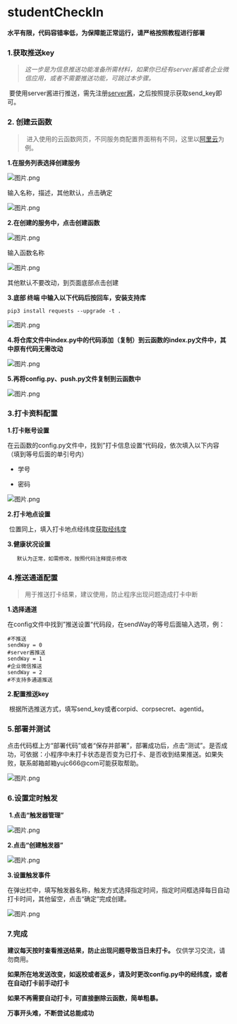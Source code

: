 # studentCheckIn

**水平有限，代码容错率低，为保障能正常运行，请严格按照教程进行部署**

### 1.获取推送key

> ​		*这一步是为信息推送功能准备所需材料，如果你已经有server酱或者企业微信应用，或者不需要推送功能，可跳过本步骤。*

​		要使用server酱进行推送，需先注册[server酱](https://sct.ftqq.com/)，之后按照提示获取send_key即可。

### 2. 创建云函数

> ​		进入使用的云函数网页，不同服务商配置界面稍有不同，这里以[阿里云](https://fcnext.console.aliyun.com/cn-hangzhou/services)为例。

**1.在服务列表选择创建服务**

![图片.png](https://s2.loli.net/2022/08/20/GPOrvC8WUjmw6Eu.png)

输入名称，描述，其他默认，点击确定

![图片.png](https://s2.loli.net/2022/08/20/uWF7X3C5nm1rTqt.png)

**2.在创建的服务中，点击创建函数**

![图片.png](https://s2.loli.net/2022/08/20/XBMfKksYwLVtFEa.png)

输入函数名称

![图片.png](https://s2.loli.net/2022/08/20/H2XiZu5QCfhylKY.png)

其他默认不要改动，到页面底部点击创建

**3.底部 终端 中输入以下代码后按回车，安装支持库**

```
pip3 install requests --upgrade -t .
```

![图片.png](https://s2.loli.net/2022/08/20/xv7yF8bJKwdoHes.png)

**4.将仓库文件中index.py中的代码添加（复制）到云函数的index.py文件中，其中原有代码无需改动**

![图片.png](https://s2.loli.net/2022/08/20/hrR12PcDxg84LAv.png)

**5.再将config.py、push.py文件复制到云函数中**

![图片.png](https://s2.loli.net/2022/08/20/dcxQvLRuVH4A1sz.png)

### 3.打卡资料配置

**1.打卡账号设置**

​		在云函数的config.py文件中，找到”打卡信息设置“代码段，依次填入以下内容（填到等号后面的单引号内）

- 学号

- 密码

![图片.png](https://s2.loli.net/2022/08/20/dcxQvLRuVH4A1sz.png)

**2.打卡地点设置**

​		位置同上，填入打卡地点经纬度[获取经纬度](https://lbs.qq.com/getPoint/#J)

**3.健康状况设置**

 	   默认为正常，如需修改，按照代码注释提示修改

### 4.推送通道配置

> 用于推送打卡结果，建议使用，防止程序出现问题造成打卡中断

**1.选择通道**

​		在config文件中找到”推送设置“代码段，在sendWay的等号后面输入选项，例：

```
#不推送
sendWay = 0
#server酱推送
sendWay = 1
#企业微信推送
sendWay = 2
#不支持多通道推送
```

**2.配置推送key**

​		根据所选推送方式，填写send_key或者corpid、corpsecret、agentid。

### 5.部署并测试

​		点击代码框上方“部署代码”或者“保存并部署”，部署成功后，点击“测试”。是否成功，可依据：小程序中未打卡状态是否变为已打卡、是否收到结果推送。如果失败，联系邮箱邮箱yujc666@com可能获取帮助。

![图片.png](https://s2.loli.net/2022/08/20/fn31wGeSlxF2DUR.png)

### 6.设置定时触发

​		**1.点击“触发器管理”**

![图片.png](https://s2.loli.net/2022/08/20/MfHgrm3PyZB1uLc.png)

**2.点击“创建触发器”**

![图片.png](https://s2.loli.net/2022/08/20/MfHgrm3PyZB1uLc.png)

**3.设置触发事件**

在弹出栏中，填写触发器名称，触发方式选择指定时间，指定时间框选择每日自动打卡时间，其他留空，点击“确定”完成创建。

![图片.png](https://s2.loli.net/2022/08/20/MfHgrm3PyZB1uLc.png)

### 7.完成

**建议每天按时查看推送结果，防止出现问题导致当日未打卡。** 仅供学习交流，请勿商用。

**如果所在地发送改变，如返校或者返乡，请及时更改config.py中的经纬度，或者在自动打卡前手动打卡** 

**如果不再需要自动打卡，可直接删除云函数，简单粗暴。**

**万事开头难，不断尝试总能成功**

